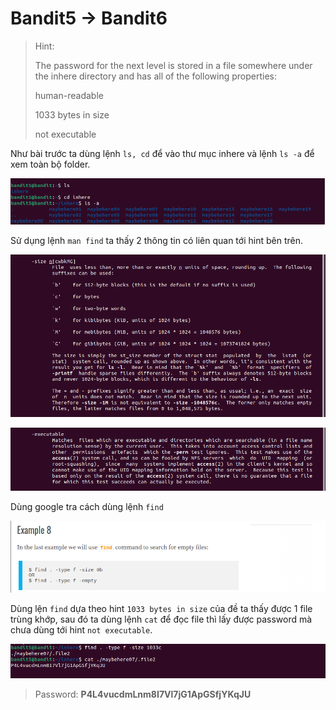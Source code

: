 # Bandit5 -> Bandit6

> Hint:
> 
> The password for the next level is stored in a file somewhere under the inhere directory and has all of the following properties:
> 
>   human-readable
>
>   1033 bytes in size
>
>   not executable

Như bài trước ta dùng lệnh `ls, cd` để vào thư mục inhere và lệnh `ls -a` để xem toàn bộ folder.

![Figure 1](f5.png)

Sử dụng lệnh `man find` ta thấy 2 thông tin có liên quan tới hint bên trên.

![Figure 1](f5.1.png)

![Figure 1](f5.2.png)

Dùng google tra cách dùng lệnh `find`

![Figure 1](f5.3.png)

Dùng lện `find` dựa theo hint `1033 bytes in size` của đề ta thấy được 1 file trùng khớp, sau đó ta dùng lệnh `cat` để đọc file thì lấy được password mà chưa dùng tới hint `not executable`.

![Figure 1](f5.4.png)

> Password:  **P4L4vucdmLnm8I7Vl7jG1ApGSfjYKqJU**
